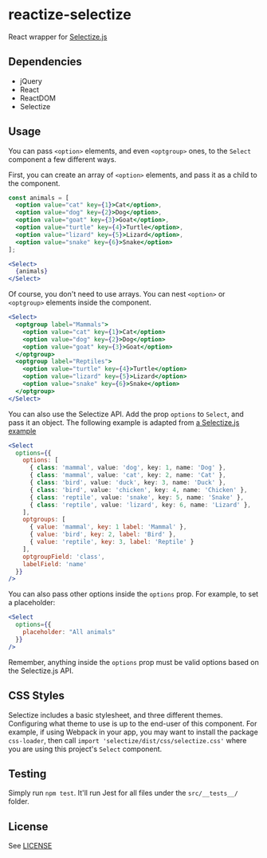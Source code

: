 # reactize-selectize

React wrapper for [Selectize.js](https://github.com/selectize/selectize.js)

## Dependencies

- jQuery
- React
- ReactDOM
- Selectize

## Usage

You can pass `<option>` elements, and even `<optgroup>` ones, to the `Select` component a few different ways.

First, you can create an array of `<option>` elements, and pass it as a child to the component.

```jsx
const animals = [
  <option value="cat" key={1}>Cat</option>,
  <option value="dog" key={2}>Dog</option>,
  <option value="goat" key={3}>Goat</option>,
  <option value="turtle" key={4}>Turtle</option>,
  <option value="lizard" key={5}>Lizard</option>,
  <option value="snake" key={6}>Snake</option>
];

<Select>
  {animals}
</Select>
```

Of course, you don't need to use arrays. You can nest `<option>` or `<optgroup>` elements inside the component.

```jsx
<Select>
  <optgroup label="Mammals">
    <option value="cat" key={1}>Cat</option>
    <option value="dog" key={2}>Dog</option>
    <option value="goat" key={3}>Goat</option>
  </optgroup>
  <optgroup label="Reptiles">
    <option value="turtle" key={4}>Turtle</option>
    <option value="lizard" key={5}>Lizard</option>
    <option value="snake" key={6}>Snake</option>
  </optgroup>
</Select>
```

You can also use the Selectize API. Add the prop `options` to `Select`, and pass it an object. The following example is adapted from [a Selectize.js example](https://github.com/selectize/selectize.js/blob/master/examples/optgroups.html#L115-L152)

```jsx
<Select
  options={{
    options: [
      { class: 'mammal', value: 'dog', key: 1, name: 'Dog' },
      { class: 'mammal', value: 'cat', key: 2, name: 'Cat' },
      { class: 'bird', value: 'duck', key: 3, name: 'Duck' },
      { class: 'bird', value: 'chicken', key: 4, name: 'Chicken' },
      { class: 'reptile', value: 'snake', key: 5, name: 'Snake' },
      { class: 'reptile', value: 'lizard', key: 6, name: 'Lizard' },
    ],
    optgroups: [
      { value: 'mammal', key: 1 label: 'Mammal' },
      { value: 'bird', key: 2, label: 'Bird' },
      { value: 'reptile', key: 3, label: 'Reptile' }
    ],
    optgroupField: 'class',
    labelField: 'name'
  }}
/>
```

You can also pass other options inside the `options` prop. For example, to set a placeholder:

```jsx
<Select
  options={{
    placeholder: "All animals"
  }}
/>
```

Remember, anything inside the `options` prop must be valid options based on the Selectize.js API.

## CSS Styles

Selectize includes a basic stylesheet, and three different themes. Configuring what theme to use is up to the end-user of this component. For example, if using Webpack in your app, you may want to install the package `css-loader`, then call `import 'selectize/dist/css/selectize.css'` where you are using this project's `Select` component.

## Testing

Simply run `npm test`. It'll run Jest for all files under the `src/__tests__/` folder.

## License

See [LICENSE](LICENSE)